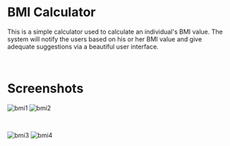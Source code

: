 # BMI Calculator

This is a simple calculator used to calculate an individual's BMI value. The system will notify the users based on his or her BMI value
and give adequate suggestions via a beautiful user interface. 

<br/>

# Screenshots
![bmi1](https://user-images.githubusercontent.com/59403437/97097294-f293f900-16a9-11eb-8eef-70c32e6e44ea.PNG)
![bmi2](https://user-images.githubusercontent.com/59403437/97097297-f4f65300-16a9-11eb-94e5-4de26a2a2a12.PNG)

<br/>

![bmi3](https://user-images.githubusercontent.com/59403437/97097298-f758ad00-16a9-11eb-904e-1ad1863eae10.PNG)
![bmi4](https://user-images.githubusercontent.com/59403437/97097299-f889da00-16a9-11eb-9bf9-28dbd29110bd.PNG)
